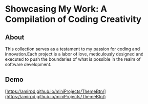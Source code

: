 <div align="left">
  <h1 align="left">Showcasing My Work: A Compilation of Coding Creativity</h1>
</div>


## About
This collection serves as a testament to my passion for coding and innovation.Each project is a labor of love, meticulously designed and executed to push the boundaries of what is possible in the realm of software development.

## Demo

[https://amirpd.github.io/miniProjects/ThemeBtn/](https://amirpd.github.io/miniProjects/ThemeBtn/)
